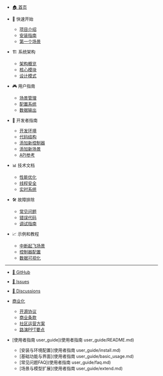 * [🏠 首页](/)

* 🚀 快速开始
  * [项目介绍](introduction/overview.md)
  * [安装指南](getting-started/installation.md)
  * [第一个场景](getting-started/first-scenario.md)

* 🏗️ 系统架构
  * [架构概览](architecture/overview.md)
  * [核心模块](architecture/core-modules.md)
  * [设计模式](architecture/design-patterns.md)

* 🎮 用户指南
  * [场景管理](user-guide/scenarios.md)
  * [配置系统](user-guide/configuration.md)
  * [数据输出](user-guide/data-output.md)

* 🔧 开发者指南
  * [开发环境](developer-guide/environment.md)
  * [代码结构](developer-guide/code-structure.md)
  * [添加新控制器](developer-guide/adding-controllers.md)
  * [添加新场景](developer-guide/adding-scenarios.md)
  * [API参考](developer-guide/api-reference.md)

* 📊 技术文档
  * [性能优化](technical/performance.md)
  * [线程安全](technical/thread-safety.md)
  * [实时系统](technical/real-time.md)

* 🛠️ 故障排除
  * [常见问题](troubleshooting/faq.md)
  * [错误代码](troubleshooting/error-codes.md)
  * [调试指南](troubleshooting/debugging.md)

* 📈 示例和教程
  * [中断起飞场景](examples/abort-takeoff.md)
  * [控制器配置](examples/controller-config.md)
  * [数据可视化](examples/data-visualization.md)

---

* [📖 GitHub](https://github.com/your-username/VFT)
* [🐛 Issues](https://github.com/your-username/VFT/issues)
* [💬 Discussions](https://github.com/your-username/VFT/discussions) 

* [商业化](商业化/README.md)
  * [开源协议](商业化/open_source_license.md)
  * [商业条款](商业化/commercial_terms.md)
  * [社区运营方案](商业化/community_strategy.md)
  * [路演PPT要点](商业化/pitch_deck.md) 

* [使用者指南 user_guide](使用者指南 user_guide/README.md)
  * [安装与环境配置](使用者指南 user_guide/install.md)
  * [基础功能与界面](使用者指南 user_guide/basic_usage.md)
  * [常见问题FAQ](使用者指南 user_guide/faq.md)
  * [场景与模型扩展](使用者指南 user_guide/extend.md) 